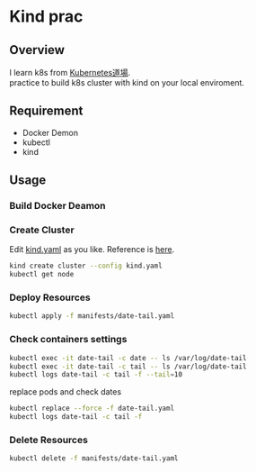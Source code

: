 # Kind prac

## Overview

I learn k8s from [Kubernetes道場](https://cstoku.dev/posts/2018/k8sdojo-01/).  
practice to build k8s cluster with kind on your local enviroment.  

## Requirement

- Docker Demon
- kubectl
- kind

## Usage

### Build Docker Deamon

### Create Cluster

Edit [kind.yaml](kind.yaml) as you like.
Reference is [here](https://kind.sigs.k8s.io/docs/user/configuration).  

```sh
kind create cluster --config kind.yaml
kubectl get node
```

### Deploy Resources

```sh
kubectl apply -f manifests/date-tail.yaml
```

### Check containers settings

```sh
kubectl exec -it date-tail -c date -- ls /var/log/date-tail
kubectl exec -it date-tail -c tail -- ls /var/log/date-tail
kubectl logs date-tail -c tail -f --tail=10
```

replace pods and check dates
```sh
kubectl replace --force -f date-tail.yaml
kubectl logs date-tail -c tail -f
```

### Delete Resources

```sh
kubectl delete -f manifests/date-tail.yaml
```
